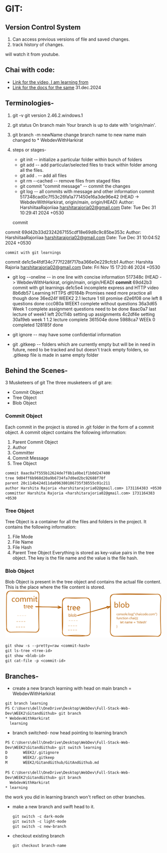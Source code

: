 # GIT:
## Version Control System
1. Can access previous versions of file and saved changes.
2. track history of changes.



will watch it from youtube.
## Chai with code: 
* [Link for the video, I am learning from](https://youtu.be/q8EevlEpQ2A?si=BazUX6eWBrwS9acd)
* [Link for the docs for the same](https://docs.chaicode.com/git-and-github/)
31.dec.2024


## Terminologies-
1. git -v
   git version 2.46.2.windows.1
2. git status
   On branch main
   Your branch is up to date with 'origin/main'.
3. git branch -m newName
   change branch name to new name
    main changed to   * WebdevWithHarkirat
4. steps or stages-
   * git init -- initialize a particular folder within bunch of folders
   * git add <file1> <file2> -- add particular/selected files to track within folder among all the files.
   * git add . -- add all files
   * git rm --cached <file1> -- remove files from staged files
   * git commit "commit message" -- commit the changes 
   * git log -- all commits with message and other information
commit 517348cad0c7f53c26fa1a771450e16a3de96e42 (HEAD -> WebdevWithHarkirat, origin/main, origin/HEAD)
Author: HarshiitaaRajoriiaa <harshitarajoria02@gmail.com>
Date:   Tue Dec 31 10:29:41 2024 +0530

    commit

commit 69d42b33d2324267155cdf18e69d8c9c85be353c
Author: HarshiitaaRajoriiaa <harshitarajoria02@gmail.com>
Date:   Tue Dec 31 10:04:52 2024 +0530

    commit with git learnings

commit de1c5e4fdf34c777f228f717ba366e0e229cfcb1
Author: Harshita Rajoria <harshitarajoria02@gmail.com>
Date:   Fri Nov 15 17:20:46 2024 +0530
  * git log --oneline  -- in one line with concise information
517348c (HEAD -> WebdevWithHarkirat, origin/main, origin/HEAD) **commit**
69d42b3 commit with git learnings
de1c5e4 incomplete express and HTTP video
8b6db57 Learning HTTPS
df0184b Promises need more practice all though done
36ed24f WEEK2 2.1 lecture 1 till promise
d2e6f08 one left 8 questions done
ccc080a WEEK1 complete without questions
36a3d65 Week 1 complete assignment questions need to be done
8aac0a7 last lecture of week1 left
20c114b setting up assignments
4c2df4e setting
30a19eb week 1 1.2 lecture complete
361504e done
5988ca7 WEEk 0 completed
128185f done


  * git ignore -- may have some confidential information 
  * git .gitkeep -- folders which are currently empty but will be in need in future, need to be tracked and but doesn't track empty folders, so .gitkeep file is made in same empty folder 


## Behind the Scenes-
3 Musketeers of git
The three musketeers of git are:

* Commit Object
* Tree Object
* Blob Object


### Commit Object
Each commit in the project is stored in .git folder in the form of a commit object. A commit object contains the following information:
1. Parent Commit Object
2. Author
3. Committer
4. Commit Message
5. Tree Object
```terminal
commit 8aac0a7f555b12624de7f8b1a9be1f1b0d247400
tree 9d04ff6b968d20a9b6734fa7d0ed2bc92688f70f
parent 20c114b424d11da096380106735f38555c01c211
author Harshita Rajoria <harshitarajoria02@gmail.com> 1731164383 +0530
committer Harshita Rajoria <harshitarajoria02@gmail.com> 1731164383 +0530
```

### Tree Object
Tree Object is a container for all the files and folders in the project. It contains the following information:

1. File Mode
2. File Name
3. File Hash
4. Parent Tree Object
Everything is stored as key-value pairs in the tree object. The key is the file name and the value is the file hash.

### Blob Object
Blob Object is present in the tree object and contains the actual file content. This is the place where the file content is stored.
![blob object](image.png)

``` terminal 
git show -s --pretty=raw <commit-hash>
git ls-tree <tree-id>
git show <blob-id>
git cat-file -p <commit-id>
```


## Branches-
* create a new branch learning with head on main branch = WebdevWithHarkirat
``` terminal
git branch learning
PS C:\Users\dell\OneDrive\Desktop\WebDev\Full-Stack-Web-Dev\WEEK2\GitandGithub> git branch
* WebdevWithHarkirat
  learning

```
* branch switched- now head pointing to learning branch
``` terminal 
PS C:\Users\dell\OneDrive\Desktop\WebDev\Full-Stack-Web-Dev\WEEK2\GitandGithub> git switch learning
D       WEEK2/.gitignore
D       WEEK2/.gitkeep
M       WEEK2/GitandGithub/GitAndGithub.md

PS C:\Users\dell\OneDrive\Desktop\WebDev\Full-Stack-Web-Dev\WEEK2\GitandGithub> git branch
  WebdevWithHarkirat
* learning
```
the work you did in learning branch won't reflect on other branches.

* make a new branch and swift head to it.
  ``` terminal
  git switch -c dark-mode
  git switch -c light-mode
  git switch -c new-branch
  ```
* checkout existing branch
  ``` terminal
  git checkout branch-name
  ```